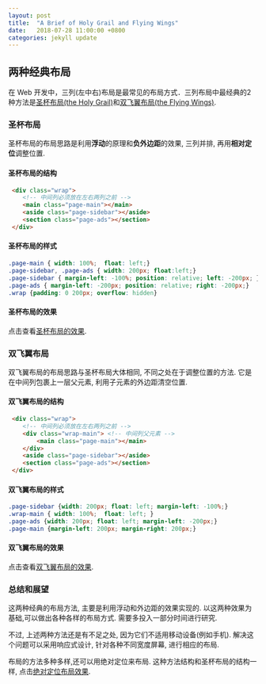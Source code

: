```yaml
---
layout: post
title:  "A Brief of Holy Grail and Flying Wings"
date:   2018-07-28 11:00:00 +0800
categories: jekyll update
---
```

<style>
	.page-content p {text-indent: 2em}
</style>

## 两种经典布局

在 Web 开发中，三列(左中右)布局是最常见的布局方式．三列布局中最经典的2种方法是[圣杯布局(the Holy Grail)][holy grail]和[双飞翼布局(the Flying Wings)][flying wings].

### 圣杯布局

圣杯布局的布局思路是利用**浮动**的原理和**负外边距**的效果, 三列并排, 再用**相对定位**调整位置.

#### 圣杯布局的结构

```html
 <div class="wrap">
 	<!-- 中间列必须放在左右两列之前 -->
 	<main class="page-main"></main>
 	<aside class="page-sidebar"></aside>
 	<section class="page-ads"></section>
 </div>
```
#### 圣杯布局的样式
```css
.page-main { width: 100%;  float: left;}
.page-sidebar, .page-ads { width: 200px; float:left;}
.page-sidebar { margin-left: -100%; position: relative; left: -200px; }
.page-ads { margin-left: -200px; position: relative; right: -200px;}
.wrap {padding: 0 200px; overflow: hidden}
```
#### 圣杯布局的效果
点击查看[圣杯布局的效果]({{site.baseurl}}/pages/holy-grail).

### 双飞翼布局

双飞翼布局的布局思路与圣杯布局大体相同, 不同之处在于调整位置的方法. 它是在中间列包裹上一层父元素, 利用子元素的外边距清空位置.

#### 双飞翼布局的结构

```html
 <div class="wrap">
 	<!-- 中间列必须放在左右两列之前 -->
 	<div class="wrap-main"> <!-- 中间列父元素 -->
 		<main class="page-main"></main>
 	</div>
 	<aside class="page-sidebar"></aside>
 	<section class="page-ads"></section>
 </div>
```
#### 双飞翼布局的样式
```css
.page-sidebar {width: 200px; float: left; margin-left: -100%;}
.wrap-main { width: 100%;  float: left; }
.page-ads {width: 200px; float: left; margin-left: -200px;}
.page-main {margin-left: 200px; margin-right: 200px;}
```
#### 双飞翼布局的效果
点击查看[双飞翼布局的效果]({{site.baseurl}}/pages/double-wings).

### 总结和展望

这两种经典的布局方法, 主要是利用浮动和外边距的效果实现的. 以这两种效果为基础,可以做出各种各样的布局方式. 需要多投入一部分时间进行研究.

不过, 上述两种方法还是有不足之处, 因为它们不适用移动设备(例如手机). 解决这个问题可以采用响应式设计, 针对各种不同宽度屏幕, 进行相应的布局.

布局的方法多种多样,还可以用绝对定位来布局. 这种方法结构和圣杯布局的结构一样, 点击[绝对定位布局效果]({{site.baseurl}}/pages/abs-pos/).


[holy grail]: https://en.wikipedia.org/wiki/Holy_grail_(web_design)
[flying wings]: #



